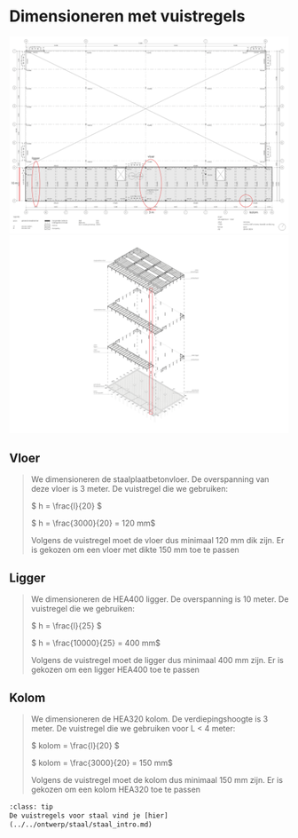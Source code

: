 # Dimensioneren met vuistregels

<img src="Images/voorbeeldenberekeningen3.png" alt="tekening" class="bg-primary" width="1000px">
<img src="Images/voorbeeldenberekeningen1.png" alt="tekeningaxo" width="1000px">


## Vloer

>
>We dimensioneren de staalplaatbetonvloer. De overspanning van deze vloer is 3 meter.
>De vuistregel die we gebruiken: 
>
>$ h = \frac{l}{20} $
>
>$ h = \frac{3000}{20} = 120 mm$
>
>Volgens de vuistregel moet de vloer dus minimaal 120 mm dik zijn. Er is gekozen om een vloer met dikte 150 mm toe te passen
>


## Ligger

>
>We dimensioneren de HEA400 ligger. De overspanning is 10 meter.
>De vuistregel die we gebruiken: 
>
>$ h = \frac{l}{25} $
>
>$ h = \frac{10000}{25} = 400 mm$
>
>Volgens de vuistregel moet de ligger dus minimaal 400 mm zijn. Er is gekozen om een ligger HEA400 toe te passen
>


## Kolom

>
>We dimensioneren de HEA320 kolom. De verdiepingshoogte is 3 meter.
>De vuistregel die we gebruiken voor L < 4 meter: 
>
>$ kolom = \frac{l}{20} $
>
>$ kolom = \frac{3000}{20} = 150 mm$
>
>Volgens de vuistregel moet de kolom dus minimaal 150 mm zijn. Er is gekozen om een kolom HEA320 toe te passen
>


`````{admonition} Tip
:class: tip
De vuistregels voor staal vind je [hier](../../ontwerp/staal/staal_intro.md)
`````
